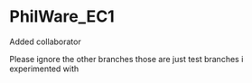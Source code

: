# PhilWare_EC1


Added collaborator 

Please ignore the other branches those are just test branches i experimented with
